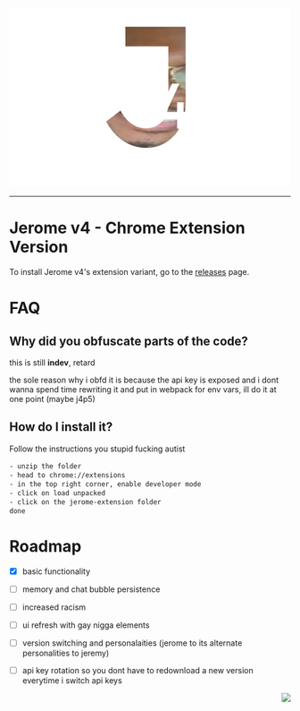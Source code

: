 <div align=center>
  <img src="./jeromev4 icon.png" height=320>
  </div>
  
  <hr>
  
  
  
  
  
# Jerome v4 - Chrome Extension Version

To install Jerome v4's extension variant, go to the [releases](https://github.com/evvns/jerome-ext/tags) page.


# FAQ

## Why did you obfuscate parts of the code?
this is still **indev**, retard

the sole reason why i obfd it is because the api key is exposed and i dont wanna spend time rewriting it and put in webpack for env vars, ill do it at one point (maybe j4p5)

## How do I install it?
Follow the instructions you stupid fucking autist
```
- unzip the folder
- head to chrome://extensions
- in the top right corner, enable developer mode
- click on load unpacked
- click on the jerome-extension folder
done
```


# Roadmap
- [X] basic functionality
- [ ] memory and chat bubble persistence
- [ ] increased racism
- [ ] ui refresh with gay nigga elements
- [ ] version switching and personalaities (jerome to its alternate personalities to jeremy)
- [ ] api key rotation so you dont have to redownload a new version everytime i switch api keys 




<div align=right>
  <a href="https://gnaa.world">
  <img src="https://gnaa.world/assets/gnaa%20trademark.png" height=60>
  </a>
  </div>
